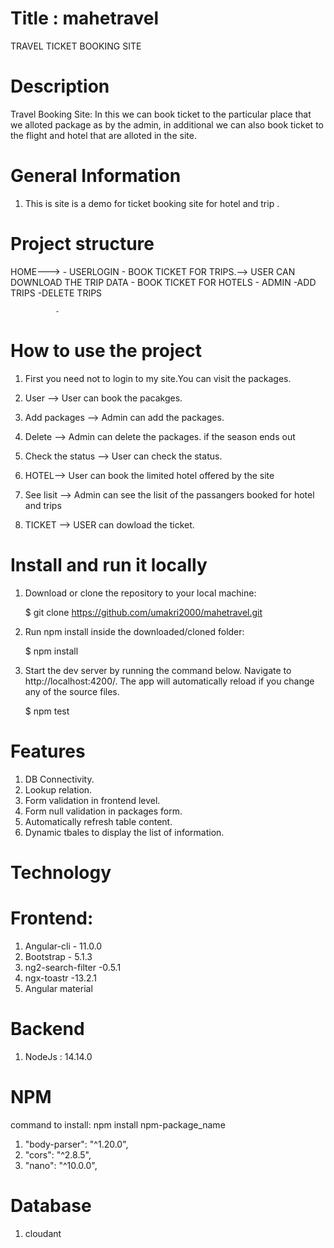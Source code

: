 # Title : mahetravel

TRAVEL TICKET BOOKING SITE

# Description

Travel Booking Site:
 In this we can book ticket to the particular place that we alloted package as 
  by the admin, in additional we can also book ticket to the flight and hotel that are alloted in the site.

# General Information

1.  This is site is a demo for ticket booking site for hotel and trip .


# Project structure

                         
              
 HOME---> - USERLOGIN
              - BOOK TICKET FOR TRIPS.--> USER CAN DOWNLOAD THE TRIP DATA
              - BOOK TICKET FOR HOTELS
          - ADMIN
               -ADD TRIPS
               -DELETE TRIPS
                                 
              
              -
# How to use the project

1.  First you need not to login to my site.You can visit the packages.

2.  User --> User can book the pacakges.

3.  Add packages --> Admin can add the packages.

4.  Delete  -->  Admin can delete the packages. if the season ends out

5.  Check the status --> User can  check the status.

6.  HOTEL--> User can book the limited hotel offered by the site

7. See lisit --> Admin can see the lisit of the passangers booked for hotel and trips
8. TICKET  --> USER can dowload the ticket.

# Install and run it locally

1.  Download or clone the repository to your local machine:

    $ git clone https://github.com/umakri2000/mahetravel.git

2.  Run npm install inside the downloaded/cloned folder:

    $ npm install

3.  Start the dev server by running the command below. Navigate to http://localhost:4200/.
    The app will automatically reload if you change any of the source files.

    $ npm test

# Features

1. DB Connectivity.
2. Lookup relation.
3. Form validation in frontend level.
4. Form null validation in packages form.
5. Automatically refresh table content.
6. Dynamic tbales to display the list of information.

# Technology

# Frontend:

1. Angular-cli - 11.0.0
2. Bootstrap - 5.1.3
3. ng2-search-filter -0.5.1
4. ngx-toastr -13.2.1
5. Angular material

# Backend

1. NodeJs : 14.14.0

# NPM

command to install: npm install npm-package_name

1. "body-parser": "^1.20.0",
2. "cors": "^2.8.5",
3. "nano": "^10.0.0",


# Database

1. cloudant
